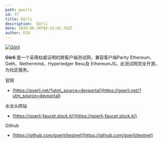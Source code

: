 ```yaml
---
path: goerli
id: 77
title: Görli
description:  Görli
date: 2020-06-28T02:15:01.762Z
author: ECN
---
```



[![Go&#x308;rli](https://ethereum.consensys.net/hs-fs/hubfs/Go%CC%88rli.png?width=200&name=Go%CC%88rli.png)](http://bit.ly/gorli-devportal)

**Görli** 是一个采用权威证明的跨客户端测试网，兼容客户端Parity Ethereum、Geth、Nethermind、Hyperledger Besu及 EthereumJS。此测试网完全开源，为社区服务。


官网

* [https://goerli.net/?utm\_source=devportal](https://goerli.net/?utm_source=devportal)



水龙头网站

* [https://goerli-faucet.slock.it/](https://goerli-faucet.slock.it/)



Github

* [https://github.com/goerli/testnet](https://github.com/goerli/testnet)



